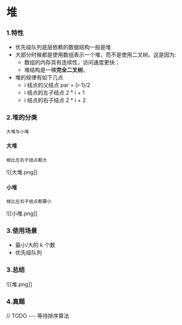 # 堆

### 1.特性
-	优先级队列底层依赖的数据结构一般是堆
-	大部分时候都是使用数组表示一个堆，而不是使用二叉树。这是因为:
	-   数组的内存具有连续性，访问速度更快；
	-   堆结构是一棵**完全二叉树**。
-   堆的规律有如下几点
	-   i 结点的父结点 par = (i-1)/2
	-   i 结点的左子结点 2 * i + 1
	-   i 结点的右子结点 2 * i + 2
### 2.堆的分类
	大堆与小堆
#### 大堆
	根比左右子结点都大
![[大堆.png]]
#### 小堆
	根比左右子结点都要小
![[小堆.png]]
### 3.使用场景
-   最小/大的 k 个数
-   优先级队列
### 3.总结
![[堆.png]]

### 4.真题
// TODO --- 等待排序算法
